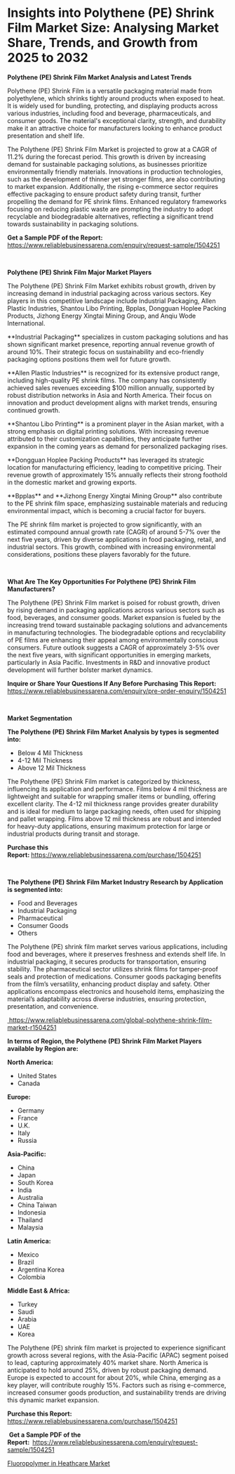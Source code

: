 <p><h1>Insights into Polythene (PE) Shrink Film Market Size: Analysing Market Share, Trends, and Growth from 2025 to 2032</h1></p><p><strong>Polythene (PE) Shrink Film Market Analysis and Latest Trends</strong></p>
<p><p>Polythene (PE) Shrink Film is a versatile packaging material made from polyethylene, which shrinks tightly around products when exposed to heat. It is widely used for bundling, protecting, and displaying products across various industries, including food and beverage, pharmaceuticals, and consumer goods. The material's exceptional clarity, strength, and durability make it an attractive choice for manufacturers looking to enhance product presentation and shelf life.</p><p>The Polythene (PE) Shrink Film Market is projected to grow at a CAGR of 11.2% during the forecast period. This growth is driven by increasing demand for sustainable packaging solutions, as businesses prioritize environmentally friendly materials. Innovations in production technologies, such as the development of thinner yet stronger films, are also contributing to market expansion. Additionally, the rising e-commerce sector requires effective packaging to ensure product safety during transit, further propelling the demand for PE shrink films. Enhanced regulatory frameworks focusing on reducing plastic waste are prompting the industry to adopt recyclable and biodegradable alternatives, reflecting a significant trend towards sustainability in packaging solutions.</p></p>
<p><strong>Get a Sample PDF of the Report:&nbsp;</strong> <a href="https://www.reliablebusinessarena.com/enquiry/request-sample/1504251?utm_campaign=2136&utm_medium=2&utm_source=Github&utm_content=ia&utm_term=02042025&utm_id=polythene-pe-shrink-film">https://www.reliablebusinessarena.com/enquiry/request-sample/1504251</a></p>
<p>&nbsp;</p>
<p><strong>Polythene (PE) Shrink Film Major Market Players</strong></p>
<p><p>The Polythene (PE) Shrink Film Market exhibits robust growth, driven by increasing demand in industrial packaging across various sectors. Key players in this competitive landscape include Industrial Packaging, Allen Plastic Industries, Shantou Libo Printing, Bpplas, Dongguan Hoplee Packing Products, Jizhong Energy Xingtai Mining Group, and Anqiu Wode International.</p><p>**Industrial Packaging** specializes in custom packaging solutions and has shown significant market presence, reporting annual revenue growth of around 10%. Their strategic focus on sustainability and eco-friendly packaging options positions them well for future growth.</p><p>**Allen Plastic Industries** is recognized for its extensive product range, including high-quality PE shrink films. The company has consistently achieved sales revenues exceeding $100 million annually, supported by robust distribution networks in Asia and North America. Their focus on innovation and product development aligns with market trends, ensuring continued growth.</p><p>**Shantou Libo Printing** is a prominent player in the Asian market, with a strong emphasis on digital printing solutions. With increasing revenue attributed to their customization capabilities, they anticipate further expansion in the coming years as demand for personalized packaging rises.</p><p>**Dongguan Hoplee Packing Products** has leveraged its strategic location for manufacturing efficiency, leading to competitive pricing. Their revenue growth of approximately 15% annually reflects their strong foothold in the domestic market and growing exports.</p><p>**Bpplas** and **Jizhong Energy Xingtai Mining Group** also contribute to the PE shrink film space, emphasizing sustainable materials and reducing environmental impact, which is becoming a crucial factor for buyers.</p><p>The PE shrink film market is projected to grow significantly, with an estimated compound annual growth rate (CAGR) of around 5-7% over the next five years, driven by diverse applications in food packaging, retail, and industrial sectors. This growth, combined with increasing environmental considerations, positions these players favorably for the future.</p></p>
<p>&nbsp;</p>
<p><strong>What Are The Key Opportunities For Polythene (PE) Shrink Film Manufacturers?</strong></p>
<p><p>The Polythene (PE) Shrink Film market is poised for robust growth, driven by rising demand in packaging applications across various sectors such as food, beverages, and consumer goods. Market expansion is fueled by the increasing trend toward sustainable packaging solutions and advancements in manufacturing technologies. The biodegradable options and recyclability of PE films are enhancing their appeal among environmentally conscious consumers. Future outlook suggests a CAGR of approximately 3-5% over the next five years, with significant opportunities in emerging markets, particularly in Asia Pacific. Investments in R&D and innovative product development will further bolster market dynamics.</p></p>
<p><strong>Inquire or Share Your Questions If Any Before Purchasing This Report:</strong> <a href="https://www.reliablebusinessarena.com/enquiry/pre-order-enquiry/1504251?utm_campaign=2136&utm_medium=2&utm_source=Github&utm_content=ia&utm_term=02042025&utm_id=polythene-pe-shrink-film">https://www.reliablebusinessarena.com/enquiry/pre-order-enquiry/1504251</a></p>
<p>&nbsp;</p>
<p><strong>Market Segmentation</strong></p>
<p><strong>The Polythene (PE) Shrink Film Market Analysis by types is segmented into:</strong></p>
<p><ul><li>Below 4 Mil Thickness</li><li>4-12 Mil Thickness</li><li>Above 12 Mil Thickness</li></ul></p>
<p><p>The Polythene (PE) Shrink Film market is categorized by thickness, influencing its application and performance. Films below 4 mil thickness are lightweight and suitable for wrapping smaller items or bundling, offering excellent clarity. The 4-12 mil thickness range provides greater durability and is ideal for medium to large packaging needs, often used for shipping and pallet wrapping. Films above 12 mil thickness are robust and intended for heavy-duty applications, ensuring maximum protection for large or industrial products during transit and storage.</p></p>
<p><strong>Purchase this Report:&nbsp;</strong><a href="https://www.reliablebusinessarena.com/purchase/1504251?utm_campaign=2136&utm_medium=2&utm_source=Github&utm_content=ia&utm_term=02042025&utm_id=polythene-pe-shrink-film">https://www.reliablebusinessarena.com/purchase/1504251</a></p>
<p>&nbsp;</p>
<p><strong>The Polythene (PE) Shrink Film Market Industry Research by Application is segmented into:</strong></p>
<p><ul><li>Food and Beverages</li><li>Industrial Packaging</li><li>Pharmaceutical</li><li>Consumer Goods</li><li>Others</li></ul></p>
<p><p>The Polythene (PE) shrink film market serves various applications, including food and beverages, where it preserves freshness and extends shelf life. In industrial packaging, it secures products for transportation, ensuring stability. The pharmaceutical sector utilizes shrink films for tamper-proof seals and protection of medications. Consumer goods packaging benefits from the film’s versatility, enhancing product display and safety. Other applications encompass electronics and household items, emphasizing the material’s adaptability across diverse industries, ensuring protection, presentation, and convenience.</p></p>
<p><a href="https://www.reliablebusinessarena.com/global-polythene-shrink-film-market-r1504251?utm_campaign=2136&utm_medium=2&utm_source=Github&utm_content=ia&utm_term=02042025&utm_id=polythene-pe-shrink-film">&nbsp;https://www.reliablebusinessarena.com/global-polythene-shrink-film-market-r1504251</a></p>
<p><strong>In terms of Region, the Polythene (PE) Shrink Film Market Players available by Region are:</strong></p>
<p>
    <p> <strong> North America: </strong>
        <ul>
            <li>United States</li>
            <li>Canada</li>
        </ul>
        </p> 
    <p> <strong> Europe: </strong>
        <ul>
            <li>Germany</li>
            <li>France</li>
            <li>U.K.</li>
            <li>Italy</li>
            <li>Russia</li>
        </ul>
        </p> 
    <p> <strong> Asia-Pacific: </strong>
        <ul>
            <li>China</li>
            <li>Japan</li>
            <li>South Korea</li>
            <li>India</li>
            <li>Australia</li>
            <li>China Taiwan</li>
            <li>Indonesia</li>
            <li>Thailand</li>
            <li>Malaysia</li>
        </ul>
        </p> 
    <p> <strong> Latin America: </strong>
        <ul>
            <li>Mexico</li>
            <li>Brazil</li>
            <li>Argentina Korea</li>
            <li>Colombia</li>
        </ul>
        </p> 
    <p> <strong> Middle East & Africa: </strong>
        <ul>
            <li>Turkey</li>
            <li>Saudi</li>
            <li>Arabia</li>
            <li>UAE</li>
            <li>Korea</li>
        </ul>
    </p>
    </p>
<p><p>The Polythene (PE) shrink film market is projected to experience significant growth across several regions, with the Asia-Pacific (APAC) segment poised to lead, capturing approximately 40% market share. North America is anticipated to hold around 25%, driven by robust packaging demand. Europe is expected to account for about 20%, while China, emerging as a key player, will contribute roughly 15%. Factors such as rising e-commerce, increased consumer goods production, and sustainability trends are driving this dynamic market expansion.</p></p>
<p><strong>Purchase this Report: </strong><a href="https://www.reliablebusinessarena.com/purchase/1504251?utm_campaign=2136&utm_medium=2&utm_source=Github&utm_content=ia&utm_term=02042025&utm_id=polythene-pe-shrink-film">https://www.reliablebusinessarena.com/purchase/1504251</a></p>
<p>&nbsp;<strong>Get a Sample PDF of the Report:&nbsp;&nbsp;</strong><a href="https://www.reliablebusinessarena.com/enquiry/request-sample/1504251?utm_campaign=2136&utm_medium=2&utm_source=Github&utm_content=ia&utm_term=02042025&utm_id=polythene-pe-shrink-film">https://www.reliablebusinessarena.com/enquiry/request-sample/1504251</a></p>
<p><strong></strong></p>
<p><p><a href="https://github.com/mharielmesa/Market-Research-Report-List-5/blob/main/fluoropolymer-in-heathcare-market.md?utm_campaign=2136&utm_medium=2&utm_source=Github&utm_content=ia&utm_term=02042025&utm_id=polythene-pe-shrink-film">Fluoropolymer in Heathcare Market</a></p></p>